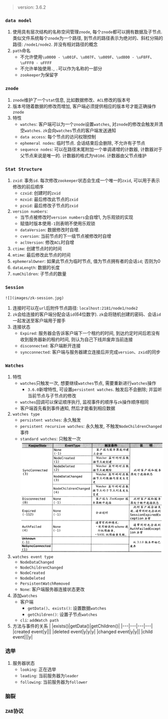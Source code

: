 > version: 3.6.2

### `data model`
1. 使用具有层次结构的名称空间管理`znode`, 每个`znode`都可以拥有数据及子节点. 类似文件系统每个`znode`为一个路径, 到节点的路径表示为绝对的、斜杠分隔的路径: `/node1/node2`. 并没有相对路径的概念
2. `path`命名
   * 不允许使用`\u0000 - \u001F`、`\u007F`、`\u009F`、`\ud800 - \uF8FF`、`\uFFF0 - uFFFF`
   * 不允许单独使用`.`, `.`可以作为名称的一部分
   * `zookeeper`为保留字
### `znode`
1. `znode`维护了一个`stat`信息, 比如数据修改、`ACL`修改的版本号
2. 版本号随着数据的修改而增加, 客户端必须提供相应的版本号才能正确操作`znode`
3. 特性
   * `watches`: 客户端可以为一个`znode`设置`watches`, 对`znode`的修改会触发并清空`watches`. `zk`会向`watches`节点的客户端发送通知
   * `data access`: 每个节点的访问权限控制
   * `ephemeral nodes`: 临时节点. 会话结束后会删除, 不允许有子节点
   * `sequence nodes`: 可以在路径末尾附加一个单调递增的计数器, 计数器对于父节点来说是唯一的. 计数器的格式为`%010d`. 计数器由父节点维护
### `Stat Structure`
1. `zxid`: 事务`id`. 每次修改`zookeeper`状态会生成一个唯一的`zxid`, 可以用于表示修改的前后顺序
   * `czxid`: 创建时的`zxid`
   * `mzxid`: 最后修改此节点的`zxid`
   * `pzxid`: 最后修改子节点的`zxid`
2. `version numbers`: 
   * 当节点被修改时`version numbers`会自增1, 为乐观锁的实现
   * 赋值时版本使用`-1`则表明不使用乐观锁
   * `dataVersion`: 数据修改时自增.
   * `cversion`: 当前节点的下一级节点被修改时自增
   * `aclVersion`: 修改`ACL`时自增
3. `ctime`: 创建节点时的时间
4. `mtime`: 最后修改此节点的时间
5. `ephemeralOwner`: 如果此节点为临时节点, 值为节点拥有者的会话`id`; 否则为0
6. `dataLength`: 数据的长度
7. `numChildren`: 子节点的数量
### `Session`
    ![](images/zk-session.jpg)
1. 连接时可以在`url`后附件节点路径: `localhost:2181/node1/node2`
2. `zk`会给连接的客户端分配会话`id`(64位数字). `zk`会将随机创建的密码、会话`id`一起发送至客户端用于握手
3. 连接状态
   * `Expired`: 服务器会告诉客户端下一个租约的时间, 到达约定时间后若没有收到服务器新的租约时间, 则认为自己下线并废弃当前连接
   * `disconnected`: 客户端断开连接
   * `syncconnected`: 客户端与服务器建立连接后并完成`version`、`zxid`的同步
### `Watches`
1. 特性
   * `watches`只触发一次, 想要继续`watches`节点, 需要重新进行`watches`操作
     * `3.6.0`新增特性, 可设置`persistent watches`. 触发后不会删除; 并监听当前节点与子节点的修改
   * `watches`回调可以保证顺序执行, 监视事件的顺序与`zk`操作顺序相同
   * 客户端首先看到事件通知, 然后才能看到相应数据
2. `watches type`
   * `persistent watches`: 永久触发
   * `persistent recursive watches`: 永久触发, 不触发`NodeChildrenChanged`事件
   * `standard watches`: 只触发一次
   ![](images/watch-state-event.png)
3. `watches event type`
   * `NodeDataChanged`
   * `NodeChildrenChanged`
   * `NodeCreated`
   * `NodeDeleted`
   * `PersistentWatchRemoved`
   * `None`: 客户端服务器连接状态更改
4. 添加`watches`
   * 客户端 
     * `getData()`、`exists()`: 设置数据`watches`
     * `getChildren()`: 设置子节点`watches`
   * `cli`: `addWatch path`
5. 方法与事件的关系
    | |exists()|getData()|getChildren()|
    |---|---|---|---|
    |created event|y|||
    |deleted event|y|y|y|
    |changed event|y|y||
    |child event|||y|
### 选举
1. 服务器状态
   * `looking`: 正在选举
   * `leading`: 当前服务器为`leader`
   * `following`: 当前服务器为`follower`
### 脑裂
### `ZAB`协议